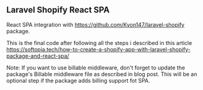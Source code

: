 ## Laravel Shopify React SPA

React SPA integration with https://github.com/Kyon147/laravel-shopify package.

This is the final code after following all the steps i described in this article https://softopia.tech/how-to-create-a-shopify-app-with-laravel-shopify-package-and-react-spa/

Note: If you want to use billable middleware, don't forget to update the package's Billable middleware file as described in blog post. This will be an optional step if the package adds billing support fot SPA.
